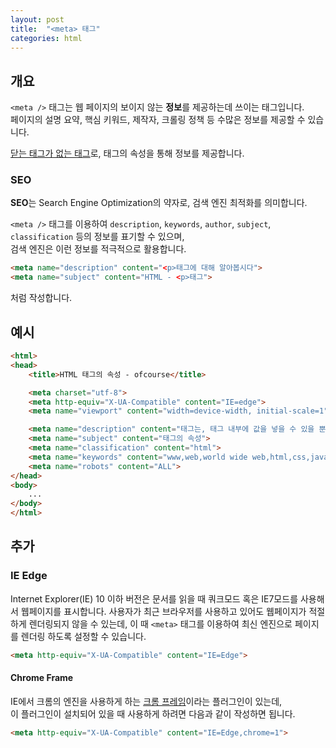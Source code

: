 ```yaml
---
layout: post
title:  "<meta> 태그"
categories: html
---
```


## 개요
`<meta />` 태그는 웹 페이지의 보이지 않는 **정보**를 제공하는데 쓰이는 태그입니다.  
페이지의 설명 요약, 핵심 키워드, 제작자, 크롤링 정책 등 수많은 정보를 제공할 수 있습니다.

[닫는 태그가 없는 태그](/html-course/태그#닫는-태그가-없는-태그)로, 태그의 속성을 통해 정보를 제공합니다.


### SEO
**SEO**는 Search Engine Optimization의 약자로, 검색 엔진 최적화를 의미합니다.

`<meta />` 태그를 이용하여 `description`, `keywords`, `author`, `subject`, `classification` 등의 정보를 표기할 수 있으며,  
검색 엔진은 이런 정보를 적극적으로 활용합니다.

```html
<meta name="description" content="<p>태그에 대해 알아봅시다">
<meta name="subject" content="HTML - <p>태그">
```
처럼 작성합니다.


## 예시
```html
<html>
<head>
	<title>HTML 태그의 속성 - ofcourse</title>

	<meta charset="utf-8">
	<meta http-equiv="X-UA-Compatible" content="IE=edge">
	<meta name="viewport" content="width=device-width, initial-scale=1">

	<meta name="description" content="태그는, 태그 내부에 값을 넣을 수 있을 뿐만 아니라, 태그마다 속성을 부여할 수 있습니다.">
	<meta name="subject" content="태그의 속성">
	<meta name="classification" content="html">
	<meta name="keywords" content="www,web,world wide web,html,css,javascript">
	<meta name="robots" content="ALL">
</head>
<body>
	...
</body>
</html>
```

## 추가

### IE Edge
Internet Explorer(IE) 10 이하 버전은 문서를 읽을 때 쿼크모드 혹은 IE7모드를 사용해서 웹페이지를 표시합니다.
사용자가 최근 브라우저를 사용하고 있어도 웹페이지가 적절하게 렌더링되지 않을 수 있는데,
이 때 `<meta>` 태그를 이용하여 최신 엔진으로 페이지를 렌더링 하도록 설정할 수 있습니다.

```html
<meta http-equiv="X-UA-Compatible" content="IE=Edge">
```

#### Chrome Frame
IE에서 크롬의 엔진을 사용하게 하는 [크롬 프레임](http://www.google.com/chromeframe)이라는 플러그인이 있는데,  
이 플러그인이 설치되어 있을 때 사용하게 하려면 다음과 같이 작성하면 됩니다.
```html
<meta http-equiv="X-UA-Compatible" content="IE=Edge,chrome=1">
```

